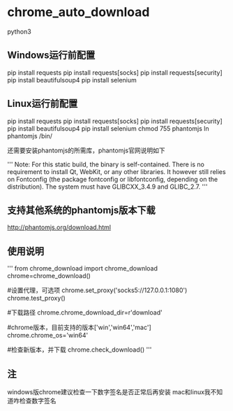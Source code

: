 # chrome_auto_download
python3

## Windows运行前配置
pip install requests
pip install requests[socks]
pip install requests[security]
pip install beautifulsoup4
pip install selenium

## Linux运行前配置
pip install requests
pip install requests[socks]
pip install requests[security]
pip install beautifulsoup4
pip install selenium
chmod 755 phantomjs
ln phantomjs /bin/

还需要安装phantomjs的所需库，phantomjs官网说明如下

'''
Note: For this static build, the binary is self-contained.
There is no requirement to install Qt, WebKit, or any other libraries. 
It however still relies on Fontconfig (the package fontconfig or libfontconfig, depending on the distribution).
The system must have GLIBCXX_3.4.9 and GLIBC_2.7.
'''


## 支持其他系统的phantomjs版本下载
http://phantomjs.org/download.html



## 使用说明
'''
from chrome_download import chrome_download
chrome=chrome_download()

#设置代理，可选项
chrome.set_proxy('socks5://127.0.0.1:1080')
chrome.test_proxy()

#下载路径
chrome.chrome_download_dir=r'download'

#chrome版本，目前支持的版本['win','win64','mac']
chrome.chrome_os='win64'

#检查新版本，并下载
chrome.check_download()
'''


## 注
windows版chrome建议检查一下数字签名是否正常后再安装
mac和linux我不知道咋检查数字签名
